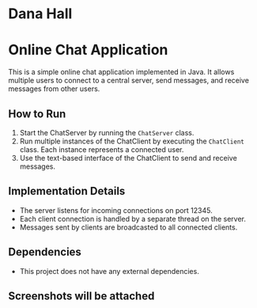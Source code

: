 # Dana Hall 
# Online Chat Application

This is a simple online chat application implemented in Java. It allows multiple users to connect to a central server, send messages, and receive messages from other users.

## How to Run

1. Start the ChatServer by running the `ChatServer` class.
2. Run multiple instances of the ChatClient by executing the `ChatClient` class. Each instance represents a connected user.
3. Use the text-based interface of the ChatClient to send and receive messages.

## Implementation Details

- The server listens for incoming connections on port 12345.
- Each client connection is handled by a separate thread on the server.
- Messages sent by clients are broadcasted to all connected clients.

## Dependencies

- This project does not have any external dependencies.

## Screenshots will be attached




